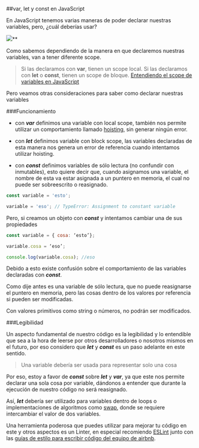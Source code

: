 
##var, let y const en JavaScript

En JavaScript tenemos varias maneras de poder declarar nuestras variables, pero, ¿cuál deberías usar?

![](https://medium2.global.ssl.fastly.net/max/2048/1*_iEpUDh2frt7Z3femLEeow.png)**

Como sabemos dependiendo de la manera en que declaremos nuestras variables, van a tener diferente scope.

> Si las declaramos con **var**, tienen un scope local.
> Si las declaramos con **let** o **const**, tienen un scope de bloque.
> [Entendiendo el scope de variables en JavaScript](https://medium.com/@yeion7/entendiendo-scopes-de-variables-en-javascript-661ea382c8bc)

Pero veamos otras consideraciones para saber como declarar nuestras variables

###Funcionamiento

* con ***var*** definimos una variable con local scope, también nos permite utilizar un comportamiento llamado [hoisting](https://developer.mozilla.org/en-US/docs/Glossary/Hoisting), sin generar ningún error.

* con ***let*** definimos variable con block scope, las variables declaradas de esta manera nos genera un error de referencia cuando intentamos utilizar hoisting.

* con ***const*** definimos variables de sólo lectura (no confundir con inmutables), esto quiere decir que, cuando asignamos una variable, el nombre de esta va estar asignada a un puntero en memoria, el cual no puede ser sobreescrito o reasignado.

```js
const variable = 'esto';

variable = 'eso'; // TypeError: Assignment to constant variable
```

Pero, si creamos un objeto con ***const*** y intentamos cambiar una de sus propiedades

```js
const variable = { cosa: ‘esto’};

variable.cosa = ‘eso’;

console.log(variable.cosa); //eso
```

Debido a esto existe confusión sobre el comportamiento de las variables declaradas con ***const***.

Como dije antes es una variable de sólo lectura, que no puede reasignarse el puntero en memoria, pero las cosas dentro de los valores por referencia si pueden ser modificadas.

Con valores primitivos como string o números, no podrán ser modificados.

###Legibilidad

Un aspecto fundamental de nuestro código es la legibilidad y lo entendible que sea a la hora de leerse por otros desarrolladores o nosotros mismos en el futuro, por eso considero que ***let*** y ***const*** es un paso adelante en este sentido.

> Una variable debería ser usada para representar solo una cosa

Por eso, estoy a favor de ***const*** sobre ***let*** y ***var***, ya que este nos permite declarar una sola cosa por variable, dándonos a entender que durante la ejecución de nuestro código no será reasignado.

Así, ***let*** debería ser utilizado para variables dentro de loops o implementaciones de algoritmos como [swap](https://en.wikipedia.org/wiki/Swap_(computer_science)), donde se requiere intercambiar el valor de dos variables.

Una herramienta poderosa que puedes utilizar para mejorar tu código en este y otros aspectos es un Linter, en especial recomiendo [ESLint](http://eslint.org/) junto con las [guías de estilo para escribir código del equipo de airbnb](https://www.npmjs.com/package/eslint-config-airbnb).
